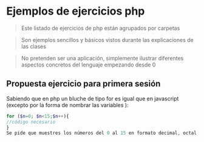 # Ejemplos de ejercicios php

> Este listado de ejercicios de php están agrupados por carpetas

> Son ejemplos sencillos y básicos vistos durante las explicaciones de las clases

> No pretenden ser una aplicación,  simplemente ilustrar diferentes aspectos concretos del lenguaje empezando desde 0
> 
> 
## Propuesta ejercicio para primera sesión

Sabiendo que en php un bluche de tipo for es igual que en javascript (excepto por la forma de nombrar las variables ):
`````php
for ($n=0; $n<15;$n++){
//código necesario
}
Se pide que muestres los números del 0 al 15 en formato decimal, octal, binario y hexadecimal

`````